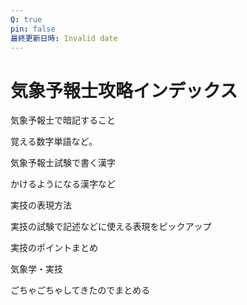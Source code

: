 ```yaml
---
Q: true
pin: false
最終更新日時: Invalid date
---
```

# 気象予報士攻略インデックス

気象予報士で暗記すること

覚える数字単語など。

気象予報士試験で書く漢字

かけるようになる漢字など

実技の表現方法

実技の試験で記述などに使える表現をピックアップ

実技のポイントまとめ

気象学・実技

ごちゃごちゃしてきたのでまとめる